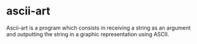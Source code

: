 # ascii-art
Ascii-art is a program which consists in receiving a string as an argument and outputting the string in a graphic representation using ASCII.
